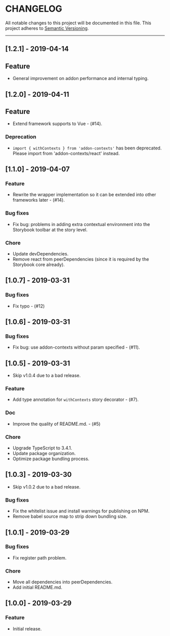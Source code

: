 # CHANGELOG

All notable changes to this project will be documented in this file.
This project adheres to [Semantic Versioning](http://semver.org/).

---

## [1.2.1] - 2019-04-14

## Feature

- General improvement on addon performance and internal typing.


## [1.2.0] - 2019-04-11

## Feature

- Extend framework supports to Vue - (#14).

### Deprecation

- `import { withContexts } from 'addon-contexts'` has been deprecated.  Please import from 'addon-contexts/react'
instead.


## [1.1.0] - 2019-04-07

### Feature

- Rewrite the wrapper implementation so it can be extended into other frameworks later - (#14).

### Bug fixes

- Fix bug: problems in adding extra contextual environment into the Storybook toolbar at the story level.

### Chore

- Update devDependencies.
- Remove react from peerDependencies (since it is required by the Storybook core already).


## [1.0.7] - 2019-03-31

### Bug fixes

- Fix typo - (#12)


## [1.0.6] - 2019-03-31

### Bug fixes

- Fix bug: use addon-contexts without param specified - (#11).


## [1.0.5] - 2019-03-31

- Skip v1.0.4 due to a bad release.

### Feature

- Add type annotation for `withContexts` story decorator - (#7).

### Doc

- Improve the quality of README.md. - (#5)

### Chore

- Upgrade TypeScript to 3.4.1.
- Update package organization.
- Optimize package bundling process.


## [1.0.3] - 2019-03-30

- Skip v1.0.2 due to a bad release.

### Bug fixes

- Fix the whitelist issue and install warnings for publishing on NPM.
- Remove babel source map to strip down bundling size.


## [1.0.1] - 2019-03-29

### Bug fixes

- Fix register path problem.

### Chore

- Move all dependencies into peerDependencies.
- Add initial README.md.


## [1.0.0] - 2019-03-29

### Feature

- Initial release.
